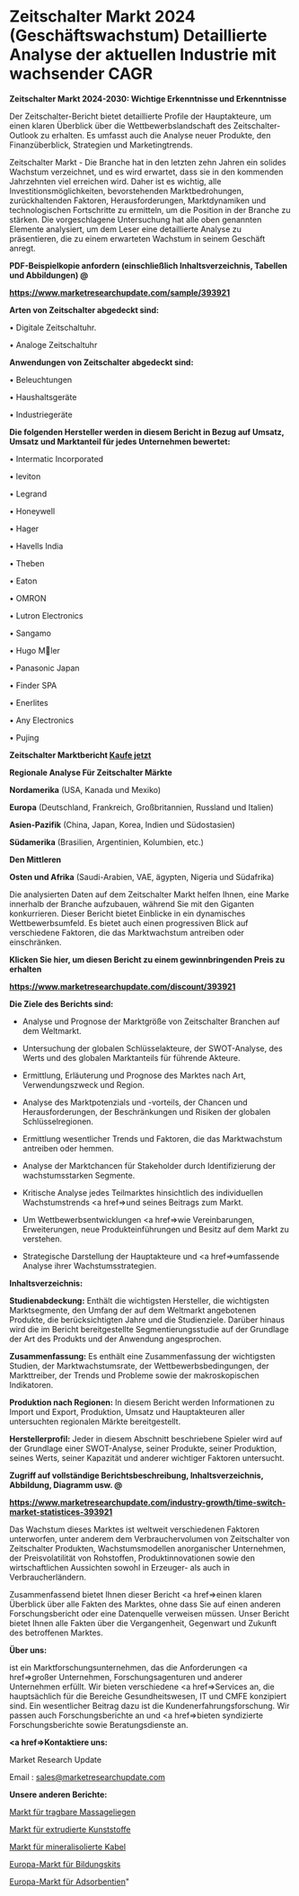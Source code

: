 # Zeitschalter Markt 2024 (Geschäftswachstum) Detaillierte Analyse der aktuellen Industrie mit wachsender CAGR

<strong>Zeitschalter Markt 2024-2030: Wichtige Erkenntnisse und Erkenntnisse</strong>

Der Zeitschalter-Bericht bietet detaillierte Profile der Hauptakteure, um einen klaren Überblick über die Wettbewerbslandschaft des Zeitschalter-Outlook zu erhalten. Es umfasst auch die Analyse neuer Produkte, den Finanzüberblick, Strategien und Marketingtrends.

Zeitschalter Markt - Die Branche hat in den letzten zehn Jahren ein solides Wachstum verzeichnet, und es wird erwartet, dass sie in den kommenden Jahrzehnten viel erreichen wird. Daher ist es wichtig, alle Investitionsmöglichkeiten, bevorstehenden Marktbedrohungen, zurückhaltenden Faktoren, Herausforderungen, Marktdynamiken und technologischen Fortschritte zu ermitteln, um die Position in der Branche zu stärken. Die vorgeschlagene Untersuchung hat alle oben genannten Elemente analysiert, um dem Leser eine detaillierte Analyse zu präsentieren, die zu einem erwarteten Wachstum in seinem Geschäft anregt.



<strong><b>PDF-Beispielkopie anfordern (einschließlich Inhaltsverzeichnis, Tabellen und Abbildungen) @ </b></strong>

<strong><a href=https://www.marketresearchupdate.com/sample/393921>

<strong>https://www.marketresearchupdate.com/sample/393921</u></a></strong></strong>



<strong>Arten von Zeitschalter abgedeckt sind:</strong>

• Digitale Zeitschaltuhr.

• Analoge Zeitschaltuhr



<strong>Anwendungen von Zeitschalter abgedeckt sind:</strong>

• Beleuchtungen

• Haushaltsgeräte

• Industriegeräte



<strong>Die folgenden Hersteller werden in diesem Bericht in Bezug auf Umsatz, Umsatz und Marktanteil für jedes Unternehmen bewertet:</strong>

• Intermatic Incorporated

• leviton

• Legrand

• Honeywell

• Hager

• Havells India

• Theben

• Eaton

• OMRON

• Lutron Electronics

• Sangamo

• Hugo Mler

• Panasonic Japan

• Finder SPA

• Enerlites

• Any Electronics

• Pujing



<strong>Zeitschalter Marktbericht <a href=https://www.marketresearchupdate.com/buynow/393921>Kaufe jetzt</a></strong>



<strong>Regionale Analyse Für Zeitschalter Märkte</strong>



<strong>Nordamerika</strong> (USA, Kanada und Mexiko)



<strong>Europa</strong> (Deutschland, Frankreich, Großbritannien, Russland und Italien)



<strong>Asien-Pazifik</strong> (China, Japan, Korea, Indien und Südostasien)



<strong>Südamerika</strong> (Brasilien, Argentinien, Kolumbien, etc.)



<strong>Den Mittleren</strong> 

<strong>Osten und Afrika</strong> (Saudi-Arabien, VAE, ägypten, Nigeria und Südafrika)

Die analysierten Daten auf dem Zeitschalter Markt helfen Ihnen, eine Marke innerhalb der Branche aufzubauen, während Sie mit den Giganten konkurrieren. Dieser Bericht bietet Einblicke in ein dynamisches Wettbewerbsumfeld. Es bietet auch einen progressiven Blick auf verschiedene Faktoren, die das Marktwachstum antreiben oder einschränken.



<strong>Klicken Sie hier, um diesen Bericht zu einem gewinnbringenden Preis zu erhalten
</strong>

<strong><a href=https://www.marketresearchupdate.com/discount/393921>https://www.marketresearchupdate.com/discount/393921</b></u></strong></a>



<strong>Die Ziele des Berichts sind:</strong>

- Analyse und Prognose der Marktgröße von Zeitschalter Branchen auf dem Weltmarkt.

- Untersuchung der globalen Schlüsselakteure, der SWOT-Analyse, des Werts und des globalen Marktanteils für führende Akteure.

- Ermittlung, Erläuterung und Prognose des Marktes nach Art, Verwendungszweck und Region.

- Analyse des Marktpotenzials und -vorteils, der Chancen und Herausforderungen, der Beschränkungen und Risiken der globalen Schlüsselregionen.

- Ermittlung wesentlicher Trends und Faktoren, die das Marktwachstum antreiben oder hemmen.

- Analyse der Marktchancen für Stakeholder durch Identifizierung der wachstumsstarken Segmente.

- Kritische Analyse jedes Teilmarktes hinsichtlich des individuellen Wachstumstrends <a href=>und</a> seines Beitrags zum Markt.

- Um Wettbewerbsentwicklungen <a href=>wie</a> Vereinbarungen, Erweiterungen, neue Produkteinführungen und Besitz auf dem Markt zu verstehen.

- Strategische Darstellung der Hauptakteure und <a href=>umfas</a>sende Analyse ihrer Wachstumsstrategien.



<strong>Inhaltsverzeichnis:</strong>



<strong>Studienabdeckung:</strong> Enthält die wichtigsten Hersteller, die wichtigsten Marktsegmente, den Umfang der auf dem Weltmarkt angebotenen Produkte, die berücksichtigten Jahre und die Studienziele. Darüber hinaus wird die im Bericht bereitgestellte Segmentierungsstudie auf der Grundlage der Art des Produkts und der Anwendung angesprochen.



<strong>Zusammenfassung:</strong> Es enthält eine Zusammenfassung der wichtigsten Studien, der Marktwachstumsrate, der Wettbewerbsbedingungen, der Markttreiber, der Trends und Probleme sowie der makroskopischen Indikatoren.



<strong>Produktion nach Regionen:</strong> In diesem Bericht werden Informationen zu Import und Export, Produktion, Umsatz und Hauptakteuren aller untersuchten regionalen Märkte bereitgestellt.



<strong>Herstellerprofil:</strong> Jeder in diesem Abschnitt beschriebene Spieler wird auf der Grundlage einer SWOT-Analyse, seiner Produkte, seiner Produktion, seines Werts, seiner Kapazität und anderer wichtiger Faktoren untersucht.



<strong><b>Zugriff auf vollständige Berichtsbeschreibung, Inhaltsverzeichnis, Abbildung, Diagramm usw. @ </b></strong>

<strong><a href=https://www.marketresearchupdate.com/industry-growth/time-switch-market-statistices-393921>https://www.marketresearchupdate.com/industry-growth/time-switch-market-statistices-393921</a></strong>

Das Wachstum dieses Marktes ist weltweit verschiedenen Faktoren unterworfen, unter anderem dem Verbrauchervolumen von Zeitschalter von Zeitschalter Produkten, Wachstumsmodellen anorganischer Unternehmen, der Preisvolatilität von Rohstoffen, Produktinnovationen sowie den wirtschaftlichen Aussichten sowohl in Erzeuger- als auch in Verbraucherländern.

Zusammenfassend bietet Ihnen dieser Bericht <a href=>einen</a> klaren Überblick über alle Fakten des Marktes, ohne dass Sie auf einen anderen Forschungsbericht oder eine Datenquelle verweisen müssen. Unser Bericht bietet Ihnen alle Fakten über die Vergangenheit, Gegenwart und Zukunft des betroffenen Marktes.



<strong>Über uns:</strong>

 ist ein Marktforschungsunternehmen, das die Anforderungen <a href=>großer</a> Unternehmen, Forschungsagenturen und anderer Unternehmen erfüllt. Wir bieten verschiedene <a href=>Services</a> an, die hauptsächlich für die Bereiche Gesundheitswesen, IT und CMFE konzipiert sind. Ein wesentlicher Beitrag dazu ist die Kundenerfahrungsforschung. Wir passen auch Forschungsberichte an und <a href=>bieten</a> syndizierte Forschungsberichte sowie Beratungsdienste an.



<strong><a href=>Kontaktiere uns:</a></strong>

Market Research Update

Email : sales@marketresearchupdate.com



<strong>Unsere anderen Berichte:</strong>

<a href=https://www.linkedin.com/pulse/portable-massage-tables-market-has-huge-growth>Markt für tragbare Massageliegen</a>

<a href=https://www.linkedin.com/pulse/extruded-plastics-market-outlooks-2023-size>Markt für extrudierte Kunststoffe</a>

<a href=https://www.linkedin.com/pulse/mineral-insulated-cables-market-size-industry>Markt für mineralisolierte Kabel</a>

<a href=https://www.linkedin.com/pulse/europe-educational-kits-market-future-demand-analysis>Europa-Markt für Bildungskits</a>

<a href=https://www.linkedin.com/pulse/europe-adsorbents-market-2023-current-future-potential>Europa-Markt für Adsorbentien</a>"
